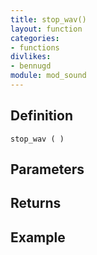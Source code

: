 ```yaml
---
title: stop_wav()
layout: function
categories:
- functions
divlikes:
- bennugd
module: mod_sound
---
```


## Definition

    stop_wav ( )

## Parameters

## Returns

## Example
